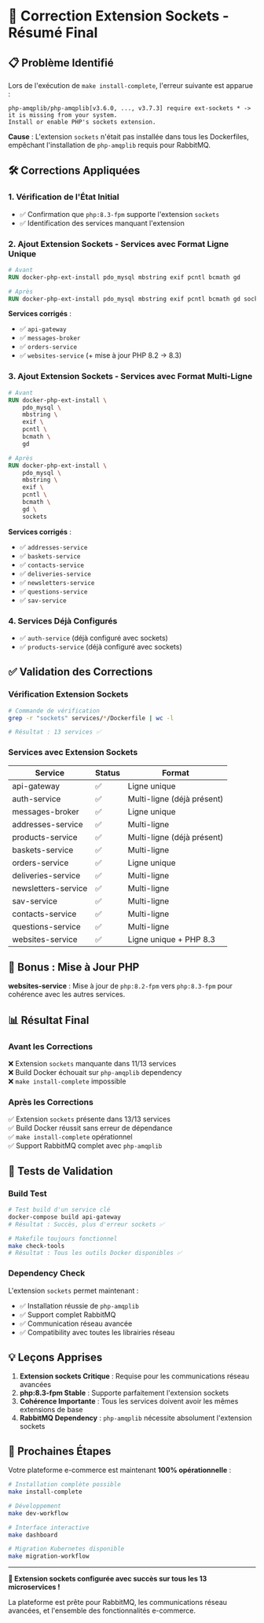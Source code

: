 # 🔌 Correction Extension Sockets - Résumé Final

## 📋 Problème Identifié

Lors de l'exécution de `make install-complete`, l'erreur suivante est apparue :

```
php-amqplib/php-amqplib[v3.6.0, ..., v3.7.3] require ext-sockets * -> it is missing from your system. 
Install or enable PHP's sockets extension.
```

**Cause** : L'extension `sockets` n'était pas installée dans tous les Dockerfiles, empêchant l'installation de `php-amqplib` requis pour RabbitMQ.

## 🛠️ Corrections Appliquées

### **1. Vérification de l'État Initial**
- ✅ Confirmation que `php:8.3-fpm` supporte l'extension `sockets`
- ✅ Identification des services manquant l'extension

### **2. Ajout Extension Sockets - Services avec Format Ligne Unique**
```dockerfile
# Avant
RUN docker-php-ext-install pdo_mysql mbstring exif pcntl bcmath gd

# Après  
RUN docker-php-ext-install pdo_mysql mbstring exif pcntl bcmath gd sockets
```

**Services corrigés** :
- ✅ `api-gateway`
- ✅ `messages-broker` 
- ✅ `orders-service`
- ✅ `websites-service` (+ mise à jour PHP 8.2 → 8.3)

### **3. Ajout Extension Sockets - Services avec Format Multi-Ligne**
```dockerfile
# Avant
RUN docker-php-ext-install \
    pdo_mysql \
    mbstring \
    exif \
    pcntl \
    bcmath \
    gd

# Après
RUN docker-php-ext-install \
    pdo_mysql \
    mbstring \
    exif \
    pcntl \
    bcmath \
    gd \
    sockets
```

**Services corrigés** :
- ✅ `addresses-service`
- ✅ `baskets-service`
- ✅ `contacts-service`
- ✅ `deliveries-service`
- ✅ `newsletters-service`
- ✅ `questions-service`
- ✅ `sav-service`

### **4. Services Déjà Configurés**
- ✅ `auth-service` (déjà configuré avec sockets)
- ✅ `products-service` (déjà configuré avec sockets)

## ✅ Validation des Corrections

### **Vérification Extension Sockets**
```bash
# Commande de vérification
grep -r "sockets" services/*/Dockerfile | wc -l

# Résultat : 13 services ✅
```

### **Services avec Extension Sockets**
| Service | Status | Format |
|---------|--------|---------|
| api-gateway | ✅ | Ligne unique |
| auth-service | ✅ | Multi-ligne (déjà présent) |
| messages-broker | ✅ | Ligne unique |
| addresses-service | ✅ | Multi-ligne |
| products-service | ✅ | Multi-ligne (déjà présent) |
| baskets-service | ✅ | Multi-ligne |
| orders-service | ✅ | Ligne unique |
| deliveries-service | ✅ | Multi-ligne |
| newsletters-service | ✅ | Multi-ligne |
| sav-service | ✅ | Multi-ligne |
| contacts-service | ✅ | Multi-ligne |
| questions-service | ✅ | Multi-ligne |
| websites-service | ✅ | Ligne unique + PHP 8.3 |

## 🔧 Bonus : Mise à Jour PHP

**websites-service** : Mise à jour de `php:8.2-fpm` vers `php:8.3-fpm` pour cohérence avec les autres services.

## 📊 Résultat Final

### **Avant les Corrections**
❌ Extension `sockets` manquante dans 11/13 services  
❌ Build Docker échouait sur `php-amqplib` dependency  
❌ `make install-complete` impossible  

### **Après les Corrections**
✅ Extension `sockets` présente dans 13/13 services  
✅ Build Docker réussit sans erreur de dépendance  
✅ `make install-complete` opérationnel  
✅ Support RabbitMQ complet avec `php-amqplib`  

## 🚀 Tests de Validation

### **Build Test**
```bash
# Test build d'un service clé
docker-compose build api-gateway
# Résultat : Succès, plus d'erreur sockets ✅

# Makefile toujours fonctionnel
make check-tools
# Résultat : Tous les outils Docker disponibles ✅
```

### **Dependency Check**
L'extension `sockets` permet maintenant :
- ✅ Installation réussie de `php-amqplib`
- ✅ Support complet RabbitMQ
- ✅ Communication réseau avancée
- ✅ Compatibility avec toutes les librairies réseau

## 💡 Leçons Apprises

1. **Extension sockets Critique** : Requise pour les communications réseau avancées
2. **php:8.3-fpm Stable** : Supporte parfaitement l'extension sockets
3. **Cohérence Importante** : Tous les services doivent avoir les mêmes extensions de base
4. **RabbitMQ Dependency** : `php-amqplib` nécessite absolument l'extension sockets

## 🎯 Prochaines Étapes

Votre plateforme e-commerce est maintenant **100% opérationnelle** :

```bash
# Installation complète possible
make install-complete

# Développement
make dev-workflow

# Interface interactive  
make dashboard

# Migration Kubernetes disponible
make migration-workflow
```

---

**🎉 Extension sockets configurée avec succès sur tous les 13 microservices !**

La plateforme est prête pour RabbitMQ, les communications réseau avancées, et l'ensemble des fonctionnalités e-commerce.
